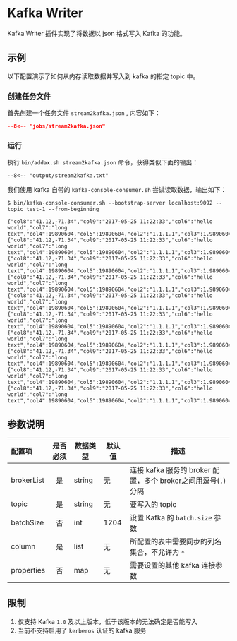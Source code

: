 # Kafka Writer

Kafka Writer 插件实现了将数据以 json 格式写入 Kafka 的功能。

## 示例

以下配置演示了如何从内存读取数据并写入到 kafka 的指定 topic 中。

### 创建任务文件

首先创建一个任务文件  `stream2kafka.json` , 内容如下：

```json
--8<-- "jobs/stream2kafka.json"
```

### 运行

执行  `bin/addax.sh stream2kafka.json` 命令，获得类似下面的输出：

```shell
--8<-- "output/stream2kafka.txt"
```

我们使用 kafka 自带的 `kafka-console-consumer.sh` 尝试读取数据，输出如下：

```shell
$ bin/kafka-console-consumer.sh --bootstrap-server localhost:9092 --topic test-1 --from-beginning

{"col8":"41.12,-71.34","col9":"2017-05-25 11:22:33","col6":"hello world","col7":"long text","col4":19890604,"col5":19890604,"col2":"1.1.1.1","col3":1.9890604E7,"col1":916}
{"col8":"41.12,-71.34","col9":"2017-05-25 11:22:33","col6":"hello world","col7":"long text","col4":19890604,"col5":19890604,"col2":"1.1.1.1","col3":1.9890604E7,"col1":572}
{"col8":"41.12,-71.34","col9":"2017-05-25 11:22:33","col6":"hello world","col7":"long text","col4":19890604,"col5":19890604,"col2":"1.1.1.1","col3":1.9890604E7,"col1":88}
{"col8":"41.12,-71.34","col9":"2017-05-25 11:22:33","col6":"hello world","col7":"long text","col4":19890604,"col5":19890604,"col2":"1.1.1.1","col3":1.9890604E7,"col1":33}
{"col8":"41.12,-71.34","col9":"2017-05-25 11:22:33","col6":"hello world","col7":"long text","col4":19890604,"col5":19890604,"col2":"1.1.1.1","col3":1.9890604E7,"col1":697}
{"col8":"41.12,-71.34","col9":"2017-05-25 11:22:33","col6":"hello world","col7":"long text","col4":19890604,"col5":19890604,"col2":"1.1.1.1","col3":1.9890604E7,"col1":381}
{"col8":"41.12,-71.34","col9":"2017-05-25 11:22:33","col6":"hello world","col7":"long text","col4":19890604,"col5":19890604,"col2":"1.1.1.1","col3":1.9890604E7,"col1":304}
{"col8":"41.12,-71.34","col9":"2017-05-25 11:22:33","col6":"hello world","col7":"long text","col4":19890604,"col5":19890604,"col2":"1.1.1.1","col3":1.9890604E7,"col1":103}
{"col8":"41.12,-71.34","col9":"2017-05-25 11:22:33","col6":"hello world","col7":"long text","col4":19890604,"col5":19890604,"col2":"1.1.1.1","col3":1.9890604E7,"col1":967}
{"col8":"41.12,-71.34","col9":"2017-05-25 11:22:33","col6":"hello world","col7":"long text","col4":19890604,"col5":19890604,"col2":"1.1.1.1","col3":1.9890604E7,"col1":147}
```

## 参数说明

| 配置项     | 是否必须 | 数据类型 | 默认值 | 描述                                                          |
| :--------- | :------: | -------- | ------ | ------------------------------------------------------------- |
| brokerList |    是    | string   | 无     | 连接 kafka 服务的 broker 配置，多个 broker之间用逗号(`,`)分隔 |
| topic      |    是    | string   | 无     | 要写入的 topic                                                |
| batchSize  |    否    | int      | 1204   | 设置 Kafka 的 `batch.size` 参数                               |
| column     |    是    | list     | 无     | 所配置的表中需要同步的列名集合，不允许为 `*`                  |
| properties |    否    | map      | 无     | 需要设置的其他 kafka 连接参数                                 |

## 限制

1. 仅支持 Kafka `1.0` 及以上版本，低于该版本的无法确定是否能写入
2. 当前不支持启用了 `kerberos` 认证的 kafka 服务